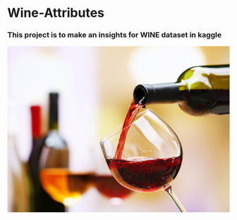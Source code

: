 # Wine-Attributes
### This project is to make an insights for WINE dataset in kaggle


![](images/dataset-original.jpg)

